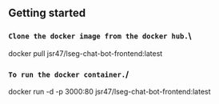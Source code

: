 ## Getting started

### `Clone the docker image from the docker hub.`\
docker pull jsr47/lseg-chat-bot-frontend:latest

### `To run the docker container.`/
docker run -d -p 3000:80 jsr47/lseg-chat-bot-frontend:latest
